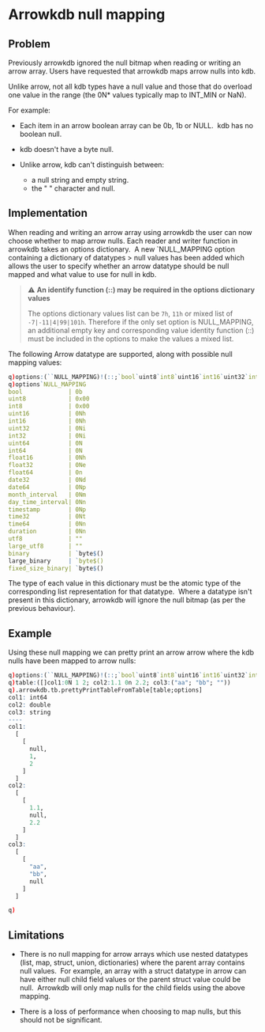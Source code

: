 # Arrowkdb null mapping

## Problem 

Previously arrowkdb ignored the null bitmap when reading or writing an arrow array. Users have requested that arrowkdb maps arrow nulls into kdb.  

Unlike arrow, not all kdb types have a null value and those that do overload one value in the range (the 0N* values typically map to INT_MIN or NaN). 

For example:

- Each item in an arrow boolean array can be 0b, 1b or NULL.  kdb has no boolean null.  

- kdb doesn't have a byte null. 

- Unlike arrow, kdb can't distinguish between:
  - a null string and empty string.  
  - the " " character and null.


## Implementation

When reading and writing an arrow array using arrowkdb the user can now choose whether to map arrow nulls. Each reader and writer function in arrowkdb takes an options dictionary.  A new `NULL_MAPPING option containing a dictionary of datatypes > null values has been added which allows the user to specify whether an arrow datatype should be null mapped and what value to use for null in kdb.

> :warning: **An identify function (::) may be required in the options dictionary values**
>
> The options dictionary values list can be `7h`, `11h` or mixed list of `-7|-11|4|99|101h`.  Therefore if the only set option is NULL_MAPPING, an additional empty key and corresponding value identity function (::) must be included in the options to make the values a mixed list.

The following Arrow datatype are supported, along with possible null mapping values:

```q
q)options:(``NULL_MAPPING)!(::;`bool`uint8`int8`uint16`int16`uint32`int32`uint64`int64`float16`float32`float64`date32`date64`month_interval`day_time_interval`timestamp`time32`time64`duration`utf8`large_utf8`binary`large_binary`fixed_size_binary!(0b;0x00;0x00;0Nh;0Nh;0Ni;0Ni;0N;0N;0Nh;0Ne;0Nf;0Nd;0Np;0Nm;0Nn;0Np;0Nt;0Nn;0Nn;"";"";`byte$"";`byte$"";`byte$""))
q)options`NULL_MAPPING
bool             | 0b
uint8            | 0x00
int8             | 0x00
uint16           | 0Nh
int16            | 0Nh
uint32           | 0Ni
int32            | 0Ni
uint64           | 0N
int64            | 0N
float16          | 0Nh
float32          | 0Ne
float64          | 0n
date32           | 0Nd
date64           | 0Np
month_interval   | 0Nm
day_time_interval| 0Nn
timestamp        | 0Np
time32           | 0Nt
time64           | 0Nn
duration         | 0Nn
utf8             | ""
large_utf8       | ""
binary           | `byte$()
large_binary     | `byte$()
fixed_size_binary| `byte$()
```

The type of each value in this dictionary must be the atomic type of the corresponding list representation for that datatype.  Where a datatype isn't present in this dictionary, arrowkdb will ignore the null bitmap (as per the previous behaviour).

## Example

Using these null mapping we can pretty print an arrow arrow where the kdb nulls have been mapped to arrow nulls:

```q
q)options:(``NULL_MAPPING)!(::;`bool`uint8`int8`uint16`int16`uint32`int32`uint64`int64`float16`float32`float64`date32`date64`month_interval`day_time_interval`timestamp`time32`time64`duration`utf8`large_utf8`binary`large_binary`fixed_size_binary!(0b;0x00;0x00;0Nh;0Nh;0Ni;0Ni;0N;0N;0Nh;0Ne;0n;0Nd;0Np;0Nm;0Nn;0Np;0Nt;0Nn;0Nn;"";"";`byte$"";`byte$"";`byte$""))
q)table:([]col1:0N 1 2; col2:1.1 0n 2.2; col3:("aa"; "bb"; ""))
q).arrowkdb.tb.prettyPrintTableFromTable[table;options]
col1: int64
col2: double
col3: string
----
col1:
  [
    [
      null,
      1,
      2
    ]
  ]
col2:
  [
    [
      1.1,
      null,
      2.2
    ]
  ]
col3:
  [
    [
      "aa",
      "bb",
      null
    ]
  ]

q)
```




## Limitations

- There is no null mapping for arrow arrays which use nested datatypes (list, map, struct, union, dictionaries) where the parent array contains null values.  For example, an array with a struct datatype in arrow can have either null child field values or the parent struct value could be null.  Arrowkdb will only map nulls for the child fields using the above mapping.

-  There is a loss of performance when choosing to map nulls, but this should not be significant. 
